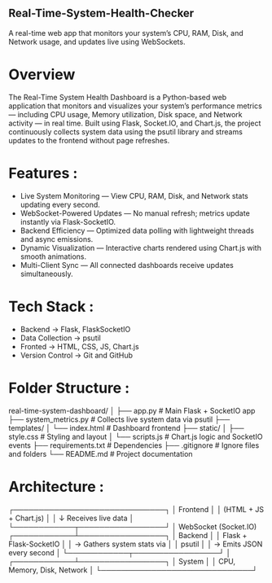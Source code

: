 ## Real-Time-System-Health-Checker
A real-time web app that monitors your system’s CPU, RAM, Disk, and Network usage, and updates live using WebSockets.

# Overview
The Real-Time System Health Dashboard is a Python-based web application that monitors and visualizes your system’s performance metrics — including CPU usage, Memory utilization, Disk space, and Network activity — in real time.
Built using Flask, Socket.IO, and Chart.js, the project continuously collects system data using the psutil library and streams updates to the frontend without page refreshes.

# Features : 
- Live System Monitoring — View CPU, RAM, Disk, and Network stats updating every second.
- WebSocket-Powered Updates — No manual refresh; metrics update instantly via Flask-SocketIO.
- Backend Efficiency — Optimized data polling with lightweight threads and async emissions.
- Dynamic Visualization — Interactive charts rendered using Chart.js with smooth animations.
- Multi-Client Sync — All connected dashboards receive updates simultaneously.

# Tech Stack :
- Backend -> Flask, FlaskSocketIO
- Data Collection -> psutil
- Fronted -> HTML, CSS, JS, Chart.js
- Version Control -> Git and GitHub

# Folder Structure : 
real-time-system-dashboard/
│
├── app.py                  # Main Flask + SocketIO app
├── system_metrics.py        # Collects live system data via psutil
├── templates/
│   └── index.html           # Dashboard frontend
├── static/
│   ├── style.css            # Styling and layout
│   └── scripts.js           # Chart.js logic and SocketIO events
├── requirements.txt         # Dependencies
├── .gitignore               # Ignore files and folders
└── README.md                # Project documentation

# Architecture : 
 ┌──────────────────────────────┐
 │          Frontend            │
 │  (HTML + JS + Chart.js)      │
 │  ↓ Receives live data        │
 └────────────┬─────────────────┘
              │ WebSocket (Socket.IO)
 ┌────────────┴─────────────────┐
 │           Backend            │
 │  Flask + Flask-SocketIO      │
 │  → Gathers system stats via  │
 │    psutil                    │
 │  → Emits JSON every second   │
 └────────────┬─────────────────┘
              │
 ┌────────────┴─────────────────┐
 │           System             │
 │  CPU, Memory, Disk, Network  │
 └──────────────────────────────┘
